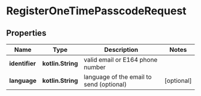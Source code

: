 
# RegisterOneTimePasscodeRequest

## Properties
Name | Type | Description | Notes
------------ | ------------- | ------------- | -------------
**identifier** | **kotlin.String** | valid email or E164 phone number | 
**language** | **kotlin.String** | language of the email to send (optional) |  [optional]



